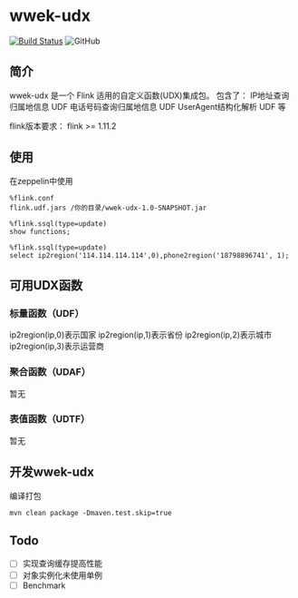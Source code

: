# wwek-udx
[![Build Status](https://travis-ci.com/wwek/wwek-udx.svg?branch=master)](https://travis-ci.com/wwek/wwek-udx)
![GitHub](https://img.shields.io/github/license/wwek/wwek-udx)


## 简介

wwek-udx 是一个 Flink 适用的自定义函数(UDX)集成包。
包含了：
IP地址查询归属地信息 UDF
电话号码查询归属地信息 UDF
UserAgent结构化解析 UDF
等

flink版本要求：
flink >= 1.11.2

## 使用
在zeppelin中使用
```
%flink.conf
flink.udf.jars /你的目录/wwek-udx-1.0-SNAPSHOT.jar

%flink.ssql(type=update)
show functions;

%flink.ssql(type=update)
select ip2region('114.114.114.114',0),phone2region('18798896741', 1);
```

## 可用UDX函数
### 标量函数（UDF）
ip2region(ip,0)表示国家
ip2region(ip,1)表示省份
ip2region(ip,2)表示城市
ip2region(ip,3)表示运营商

### 聚合函数（UDAF）
暂无

### 表值函数（UDTF）
暂无


## 开发wwek-udx

编译打包
```
mvn clean package -Dmaven.test.skip=true
```

## Todo
*[ ] 实现查询缓存提高性能
*[ ] 对象实例化未使用单例
*[ ] Benchmark